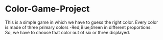 # Color-Game-Project
This is a simple game in which we have to guess the right color.
Every color is made of three primary colors -Red,Blue,Green in different proportions.
So, we have to choose that color out of six or three displayed.
